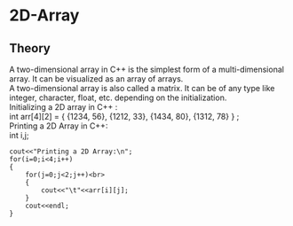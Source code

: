 # 2D-Array
## Theory
A two-dimensional array in C++ is the simplest form of a multi-dimensional array. It can be visualized as an array of arrays.<br>
A two-dimensional array is also called a matrix. It can be of any type like integer, character, float, etc. depending on the initialization.<br>
Initializing a 2D array in C++ : <br>
int arr[4][2] = {
{1234, 56},
{1212, 33},
{1434, 80},
{1312, 78}
} ;<br>
Printing a 2D Array in C++:<br>
int i,j;<br>
	
	cout<<"Printing a 2D Array:\n";
	for(i=0;i<4;i++)
	{
		for(j=0;j<2;j++)<br>
		{
			cout<<"\t"<<arr[i][j];
		}
		cout<<endl;
	}
